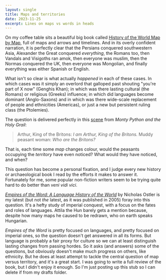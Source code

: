 ```yaml
---
layout: single
title: Maps and territories
date: 2023-11-25
excerpt: Lines on maps vs words in heads
---
```

On my coffee table sits a beautiful big book called [History of the World Map by Map](https://www.goodreads.com/en/book/show/37975522), full of maps and arrows and timelines. And in its overly confident narration, it is perfectly clear that the Persians conquered southwestern Asia, Alexander the Great conquered _everything_, the Romans too, then Vandals and Visigoths ran amok, then everyone was muslim, then the Normas conquered the UK, then everyone was Mongolian, and finally everything was either Spanish or English.

What isn't so clear is what actually _happened_ in each of these cases. In which cases was it simply an overlord that galloped past shouting "you're part of X now" (Genghis Khan); in which was there lasting cultural (the Romans) or religious (Greeks) influence; in which did languages become dominant (Anglo-Saxons) and in which was there wide-scale replacement of people and ethnicities (Americas), or just a new but persistent ruling class (the Ptolemies).

The question is delivered perfectly in this [scene](https://youtu.be/t2c-X8HiBng?t=65) from _Monty Python and the Holy Grail_:

> Arthur, King of the Britons: _I am Arthur, King of the Britons._
> Muddy peasant woman: _Who are the Britons?_

That is, each time some _map_ changes colour, would the peasants occupying the _territory_ have even noticed? What would they have noticed, and when?

This question has become a personal fixation, and I judge every new history or archaeological book I read by the efforts it makes to answer it. Fortunately for me, some popular non-fiction writers seem to be trying quite hard to do better than _veni vidi vici_. 

[_Empires of the Word: A Language History of the World_](https://www.goodreads.com/book/show/166433.Empires_of_the_Word) by Nicholas Ostler is my latest (but not _the_ latest, as it was published in 2005) foray into this question. It's a hefty study of imperial conquest, with a focus on the fates and roles of languages. Attila the Hun barely gets a mention because, despite how many maps he caused to be redrawn, who on earth speaks Hungarian.

_Empires of the Word_ is pretty focused on languages, and pretty focused on imperial ones, so the question doesn't get answered in all its forms. But language is probably a fair proxy for culture so we can at least distinguish lasting changes from passing hordes. So it asks (and answers) some of the questions, but obviously doesn't make much progress on others, like ethnicity. But he does at least attempt to tackle the central question of map versus territory, and it's a great start. I was going to write a full review of the book, but I didn't enjoy it enough. So I'm just posting up this stub so I can delete if from my drafts folder.